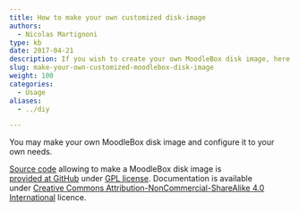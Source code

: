 ```yaml
---
title: How to make your own customized disk-image
authors:
  - Nicolas Martignoni
type: kb
date: 2017-04-21
description: If you wish to create your own MoodleBox disk image, here is the desired information
slug: make-your-own-customized-moodlebox-disk-image
weight: 100
categories:
  - Usage
aliases:
  - ../diy

---
```

You may make your own MoodleBox disk image and configure it to your own needs.

[Source code][1] allowing to make a MoodleBox disk image is [provided at GitHub][1] under [GPL license][2]. Documentation is available under [Creative Commons Attribution-NonCommercial-ShareAlike 4.0 International][3] licence.

 [1]: https://github.com/moodlebox/moodlebox
 [2]: https://www.gnu.org/licenses/gpl-3.0.en.html
 [3]: https://creativecommons.org/licenses/by-nc-sa/4.0/
